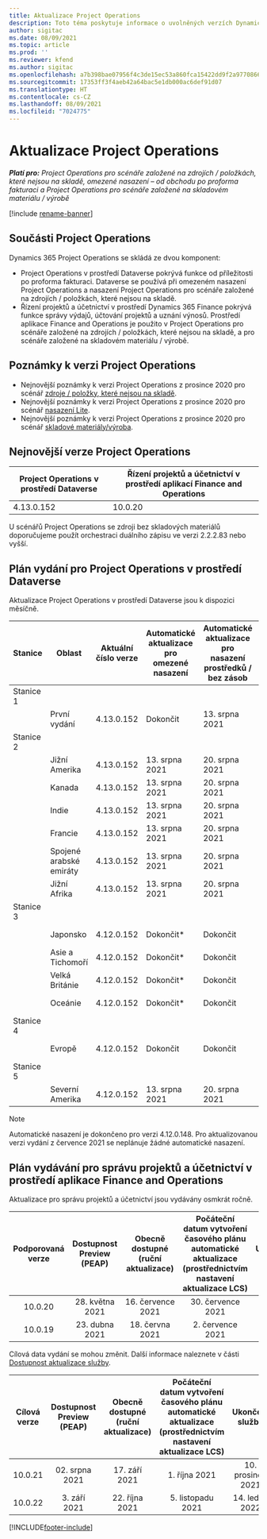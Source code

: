 ```yaml
---
title: Aktualizace Project Operations
description: Toto téma poskytuje informace o uvolněných verzích Dynamics 365 Project Operations.
author: sigitac
ms.date: 08/09/2021
ms.topic: article
ms.prod: ''
ms.reviewer: kfend
ms.author: sigitac
ms.openlocfilehash: a7b398bae07956f4c3de15ec53a860fca15422dd9f2a977086669ebf2fcdb240
ms.sourcegitcommit: 17353ff3f4aeb42a64bac5e1db000ac6def91d07
ms.translationtype: HT
ms.contentlocale: cs-CZ
ms.lasthandoff: 08/09/2021
ms.locfileid: "7024775"
---
```

# <a name="project-operations-updates"></a>Aktualizace Project Operations

_**Platí pro:** Project Operations pro scénáře založené na zdrojích / položkách, které nejsou na skladě, omezené nasazení – od obchodu po proforma fakturaci a Project Operations pro scénáře založené na skladovém materiálu / výrobě_

[!include [rename-banner](~/includes/cc-data-platform-banner.md)]

## <a name="project-operations-components"></a>Součásti Project Operations

Dynamics 365 Project Operations se skládá ze dvou komponent:

- Project Operations v prostředí Dataverse pokrývá funkce od příležitosti po proforma fakturaci. Dataverse se používá při omezeném nasazení Project Operations a nasazení Project Operations pro scénáře založené na zdrojích / položkách, které nejsou na skladě.
- Řízení projektů a účetnictví v prostředí Dynamics 365 Finance pokrývá funkce správy výdajů, účtování projektů a uznání výnosů. Prostředí aplikace Finance and Operations je použito v Project Operations pro scénáře založené na zdrojích / položkách, které nejsou na skladě, a pro scénáře založené na skladovém materiálu / výrobě.

## <a name="project-operations-release-notes"></a>Poznámky k verzi Project Operations
- Nejnovější poznámky k verzi Project Operations z prosince 2020 pro scénář [zdroje / položky, které nejsou na skladě](whats-new-july-2021-resource-based.md).
- Nejnovější poznámky k verzi Project Operations z prosince 2020 pro scénář [nasazení Lite](../pro/whats-new/whats-new-july-2021-lite.md).
- Nejnovější poznámky k verzi Project Operations z prosince 2020 pro scénář [skladové materiály/výroba](../prod-pma/whats-new/whats-new-jul-2021-stocked.md).

## <a name="project-operations-latest-version"></a>Nejnovější verze Project Operations

| Project Operations v prostředí Dataverse | Řízení projektů a účetnictví v prostředí aplikací Finance and Operations | 
| --- | --- |
| 4.13.0.152 | 10.0.20 |

U scénářů Project Operations se zdroji bez skladových materiálů doporučujeme použít orchestraci duálního zápisu ve verzi 2.2.2.83 nebo vyšší.

## <a name="release-schedule-for-project-operations-on-dataverse-environment"></a>Plán vydání pro Project Operations v prostředí Dataverse

Aktualizace Project Operations v prostředí Dataverse jsou k dispozici měsíčně. 

| Stanice | Oblast | Aktuální číslo verze | Automatické aktualizace pro omezené nasazení | Automatické aktualizace pro nasazení prostředků / bez zásob | Číslo příští verze | Další obecně dostupná verze |
|-----------|-----------------------|-----------------|--------------------|---------------------|---------------------|---------------------|
| Stanice 1 |   &nbsp;              |    &nbsp;       | &nbsp;             |      &nbsp;         |      &nbsp;         |      &nbsp;         |
|   &nbsp;  | První vydání         |  4.13.0.152     | Dokončit           | 13. srpna 2021     | TBD                 | 27. srpna 2021     |
| Stanice 2 |   &nbsp;              |    &nbsp;       | &nbsp;             |      &nbsp;         |      &nbsp;         |      &nbsp;         |
|   &nbsp;  | Jižní Amerika         |  4.13.0.152     | 13. srpna 2021    | 20. srpna 2021     | TBD                 | 27. srpna 2021     |
|    &nbsp; | Kanada                |  4.13.0.152     | 13. srpna 2021    | 20. srpna 2021     | TBD                 | 27. srpna 2021     |
|   &nbsp;  | Indie                 |  4.13.0.152     | 13. srpna 2021    | 20. srpna 2021     | TBD                 | 27. srpna 2021     |
|   &nbsp;  | Francie                |  4.13.0.152     | 13. srpna 2021    | 20. srpna 2021     | TBD                 | 27. srpna 2021     |
|   &nbsp;  | Spojené arabské emiráty  |  4.13.0.152     | 13. srpna 2021    | 20. srpna 2021     | TBD                 | 27. srpna 2021     |
|   &nbsp;  | Jižní Afrika          |  4.13.0.152     | 13. srpna 2021    | 20. srpna 2021     | TBD                 | 27. srpna 2021     |
| Stanice 3 |      &nbsp;           |     &nbsp;      |     &nbsp;         |      &nbsp;         |      &nbsp;         |      &nbsp;         |
|   &nbsp;  | Japonsko                 |  4.12.0.152     | Dokončit*          | Dokončit            | 4.13.0.152          | 13. srpna 2021     |
|   &nbsp;  | Asie a Tichomoří          |  4.12.0.152     | Dokončit*          | Dokončit            | 4.13.0.152          | 13. srpna 2021     |
|   &nbsp;  | Velká Británie         |  4.12.0.152     | Dokončit*          | Dokončit            | 4.13.0.152          | 13. srpna 2021     |
|   &nbsp;  | Oceánie               |  4.12.0.152     | Dokončit*          | Dokončit            | 4.13.0.152          | 13. srpna 2021     |
| Stanice 4 |     &nbsp;            |     &nbsp;      |     &nbsp;         |      &nbsp;         |      &nbsp;         |      &nbsp;         |
|   &nbsp;  | Evropě                |  4.12.0.152     | Dokončit           | Dokončit            | 4.13.0.152          | 20. srpna 2021     |
| Stanice 5 |     &nbsp;            |     &nbsp;      |     &nbsp;         |      &nbsp;         |      &nbsp;         |      &nbsp;         |
|   &nbsp;  | Severní Amerika         |  4.12.0.152     | 13. srpna 2021    | 20. srpna 2021     | 4.13.0.152          | 27. srpna 2021     |


> [!NOTE]
> Automatické nasazení je dokončeno pro verzi 4.12.0.148. Pro aktualizovanou verzi vydání z července 2021 se neplánuje žádné automatické nasazení.

## <a name="release-schedule-for-project-management-and-accounting-in-the-finance-and-operations-apps-environment"></a>Plán vydávání pro správu projektů a účetnictví v prostředí aplikace Finance and Operations

Aktualizace pro správu projektů a účetnictví jsou vydávány osmkrát ročně.

|          Podporovaná verze          | Dostupnost Preview (PEAP) | Obecně dostupné (ruční aktualizace) | Počáteční datum vytvoření časového plánu automatické aktualizace (prostřednictvím nastavení aktualizace LCS) |   Ukončení služby   |
|:-------------------------:|:---------------------------:|:---------------------------------:|:--------------------------------------------------------------------:|:------------------:|
|          10.0.20          |         28. května 2021        |           16. července 2021           |                             30. července 2021                             |  22. října 2021  |
|          10.0.19          |        23. dubna 2021       |            18. června 2021           |                             2. července 2021                             | 17. září 2021 |



Cílová data vydání se mohou změnit. Další informace naleznete v části [Dostupnost aktualizace služby](/dynamics365/fin-ops-core/fin-ops/get-started/public-preview-releases?toc=%2fdynamics365%2ffinance%2ftoc.json).

|          Cílová verze          | Dostupnost Preview (PEAP) | Obecně dostupné (ruční aktualizace) | Počáteční datum vytvoření časového plánu automatické aktualizace (prostřednictvím nastavení aktualizace LCS) |   Ukončení služby   |
|:-------------------------:|:---------------------------:|:---------------------------------:|:--------------------------------------------------------------------:|:------------------:|
|          10.0.21          |         02. srpna 2021     |           17. září 2021      |                             1. října 2021                           |  10. prosince 2021  |
|          10.0.22          |      3. září 2021      |          22. října 2021         |                           5. listopadu 2021                           |  14. ledna 2022  |

[!INCLUDE[footer-include](../includes/footer-banner.md)]
